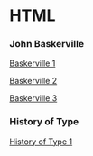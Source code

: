 HTML
====

### John Baskerville

[Baskerville 1](https://cal-orr.github.io/john_baskerville/johnbaskerville.html)

[Baskerville 2](https://cal-orr.github.io/john_baskerville/johnbaskerville2.html)

[Baskerville 3](https://cal-orr.github.io/john_baskerville/johnbaskerville3.html)


### History of Type

[History of Type 1](https://cal-orr.github.io/john_baskerville/type1.html)

